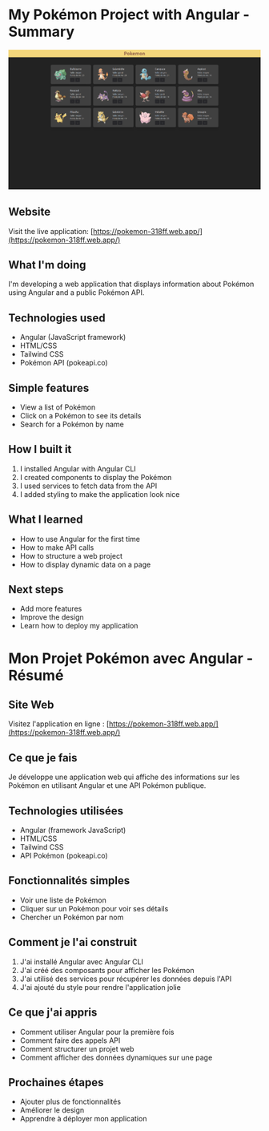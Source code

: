 
# My Pokémon Project with Angular - Summary

![pokemon](/public/img/pokemon.png)

## Website
Visit the live application: [https://pokemon-318ff.web.app/](https://pokemon-318ff.web.app/)

## What I'm doing
I'm developing a web application that displays information about Pokémon using Angular and a public Pokémon API.

## Technologies used
- Angular (JavaScript framework)
- HTML/CSS
- Tailwind CSS
- Pokémon API (pokeapi.co)

## Simple features
- View a list of Pokémon
- Click on a Pokémon to see its details
- Search for a Pokémon by name

## How I built it
1. I installed Angular with Angular CLI
2. I created components to display the Pokémon
3. I used services to fetch data from the API
4. I added styling to make the application look nice

## What I learned
- How to use Angular for the first time
- How to make API calls
- How to structure a web project
- How to display dynamic data on a page

## Next steps
- Add more features
- Improve the design
- Learn how to deploy my application



# Mon Projet Pokémon avec Angular - Résumé

## Site Web
Visitez l'application en ligne : [https://pokemon-318ff.web.app/](https://pokemon-318ff.web.app/)

## Ce que je fais
Je développe une application web qui affiche des informations sur les Pokémon en utilisant Angular et une API Pokémon publique.

## Technologies utilisées
- Angular (framework JavaScript)
- HTML/CSS
- Tailwind CSS
- API Pokémon (pokeapi.co)

## Fonctionnalités simples
- Voir une liste de Pokémon
- Cliquer sur un Pokémon pour voir ses détails
- Chercher un Pokémon par nom

## Comment je l'ai construit
1. J'ai installé Angular avec Angular CLI
2. J'ai créé des composants pour afficher les Pokémon
3. J'ai utilisé des services pour récupérer les données depuis l'API
4. J'ai ajouté du style pour rendre l'application jolie

## Ce que j'ai appris
- Comment utiliser Angular pour la première fois
- Comment faire des appels API
- Comment structurer un projet web
- Comment afficher des données dynamiques sur une page

## Prochaines étapes
- Ajouter plus de fonctionnalités
- Améliorer le design
- Apprendre à déployer mon application
